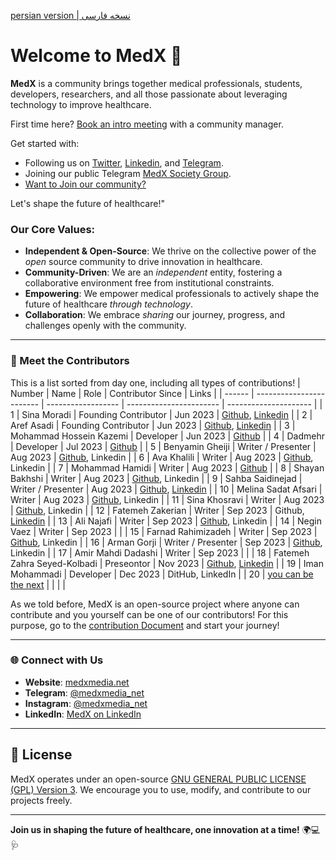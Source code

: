 [persian version | نسخه فارسی]()

# Welcome to MedX 🌟

**MedX** is a community brings together medical professionals, students, developers, researchers, and all those passionate about leveraging technology to improve healthcare.

First time here? [Book an intro meeting](https://calendly.com/medxmedia1/intro-meetings) with a community manager.

Get started with:

- Following us on [Twitter](https://x.com/MedX_Media), [Linkedin](https://www.linkedin.com/company/medxstartup), and [Telegram](https://t.me/MedX_Media).
- Joining our public Telegram [MedX Society Group](https://t.me/+Q3hJZwT1vWM2N2Q0).
- [Want to Join our community?](https://docs.google.com/forms/d/e/1FAIpQLSchy8Nra0ybRNamdficPhiwwv11_py6OKZAfjQFczpLP2tyUg/viewform?usp=sharing)

Let's shape the future of healthcare!"

### Our Core Values:

- **Independent & Open-Source**: We thrive on the collective power of the *open* source community to drive innovation in healthcare.
- **Community-Driven**: We are an *independent* entity, fostering a collaborative environment free from institutional constraints.
- **Empowering**: We empower medical professionals to actively shape the future of healthcare *through technology*.
- **Collaboration**: We embrace *sharing* our journey, progress, and challenges openly with the community.

---

### 👥 Meet the Contributors

This is a list sorted from day one, including all types of contributions!
| Number | Name                     | Role                 | Contributor Since            | Links                 |
| ------ | ------------------------ | ------------------   | ----------------------- | --------------------- |
| 1      | Sina Moradi              | Founding Contributor | Jun 2023  | [Github](https://github.com/sinusealpha), [Linkedin](https://www.linkedin.com/in/sinusealpha/) |
| 2      | Aref Asadi               | Founding Contributor | Jun 2023  | [Github](https://github.com/aref-asadi), [Linkedin]() |
| 3      | Mohammad Hossein Kazemi  | Developer            | Jun 2023  | [Github](https://github.com/hossein-kazzemi) |
| 4      | Dadmehr                  | Developer            | Jul 2023  | [Github](https://github.com/BDadmehr0) |
| 5      | Benyamin Gheiji          | Writer / Presenter   | Aug 2023  | [Github](https://github.com/BenyGH2003), Linkedin |
| 6      | Ava Khalili              | Writer               | Aug 2023  | [Github](https://github.com/AvaKhA), Linkedin |
| 7      | Mohammad Hamidi          | Writer               | Aug 2023  | [Github](https://github.com/hamidics50) |
| 8      | Shayan Bakhshi           | Writer               | Aug 2023  | [Github](https://github.com/ShayanpharmaKUMS), Linkedin |
| 9      | Sahba Saidinejad         | Writer / Presenter   | Aug 2023  | [Github](https://github.com/saidinejad), [Linkedin](https://www.linkedin.com/in/sahba-saeidinejad) |
| 10     | Melina Sadat Afsari      | Writer               | Aug 2023  | [Github](https://github.com/Melina-Sadat-Afsari), Linkedin |
| 11     | Sina Khosravi            | Writer               | Aug 2023  | [Github](https://github.com/khosravisina), Linkedin |
| 12     | Fatemeh Zakerian         | Writer               | Sep 2023  | Github, [Linkedin](https://www.linkedin.com/in/ftme-zakerian/) |
| 13     | Ali Najafi               | Writer               | Sep 2023  | [Github](https://github.com/S-AliNajafi), Linkedin         |
| 14     | Negin Vaez               | Writer               | Sep 2023  |   |
| 15     | Farnad Rahimizadeh       | Writer               | Sep 2023  | [Github](https://github.com/FarnadRahimizadeh), Linkedin   |
| 16     | Arman Gorji              | Writer / Presenter   | Sep 2023  | [Github](https://github.com/gorjiarman), Linkedin |
| 17     | Amir Mahdi Dadashi       | Writer               | Sep 2023  |   |
| 18     | Fatemeh Zahra Seyed-Kolbadi  | Preseontor       | Nov 2023  | [Github](https://github.com/Fatemeh-ZSK), [Linkedin](https://www.linkedin.com/in/fatemeh-zahra-seyed-kolbadi-606953213/) |
| 19     | Iman Mohammadi       | Developer               | Dec 2023   | DitHub, LinkedIn  |
| 20 | [you can be the next](https://docs.google.com/forms/d/e/1FAIpQLSchy8Nra0ybRNamdficPhiwwv11_py6OKZAfjQFczpLP2tyUg/viewform?usp=header)  |         |   |  |

As we told before, MedX is an open-source project where anyone can contribute and you yourself can be one of our contributors! For this purpose, go to the [contribution Document](https://github.com/MedX-Media/MedX/blob/main/CONTRIBUTING.md) and start your journey!

---

### 🌐 Connect with Us

- **Website**: [medxmedia.net](http://www.medxmedia.net)
- **Telegram**: [@medxmedia_net](https://t.me/medxmedia_net)
- **Instagram**: [@medxmedia_net](https://www.instagram.com/medxmedia_net)
- **LinkedIn**: [MedX on LinkedIn](https://www.linkedin.com/company/medxstartup)

---

## 📜 License

MedX operates under an open-source [GNU GENERAL PUBLIC LICENSE (GPL) Version 3](https://github.com/MedX-Media/MedX?tab=GPL-3.0-1-ov-file#GPL-3.0-1-ov-file). We encourage you to use, modify, and contribute to our projects freely.

---

**Join us in shaping the future of healthcare, one innovation at a time!** 🌍💻🩺

